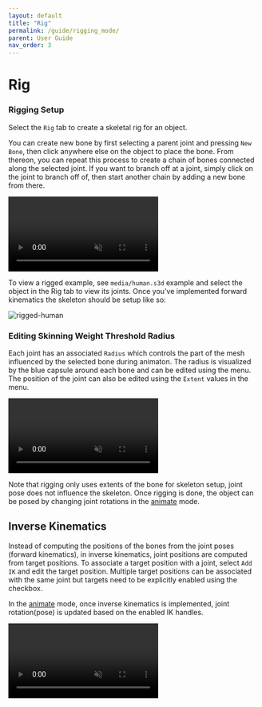```yaml
---
layout: default
title: "Rig"
permalink: /guide/rigging_mode/
parent: User Guide
nav_order: 3
---
```


# Rig

### Rigging Setup

Select the `Rig` tab to create a skeletal rig for an object.

You can create new bone by first selecting a parent joint and pressing `New Bone`, then click anywhere else on the object to place the bone. From thereon, you can repeat this process to create a chain of bones connected along the selected joint.
If you want to branch off at a joint, simply click on the joint to branch off of, then start another chain by adding a new bone from there.

<video src="{{ site.baseurl }}/guide/rigging_mode/guide-rigging-1.mp4" controls preload muted loop style="max-width: 100%; margin: 0 auto;"></video>

To view a rigged example, see `media/human.s3d` example and select the object in the Rig tab to view its joints.
Once you've implemented forward kinematics the skeleton should be setup like so:

![rigged-human](guide-rigging-human.png)



### Editing Skinning Weight Threshold Radius

Each joint has an associated `Radius`  which controls the part of the mesh influenced by the selected bone during animaton. The radius is visualized by the blue capsule around each bone and can be edited using the menu. The position of the joint can also be edited using the `Extent` values in the menu.

<video src="{{ site.baseurl }}/guide/rigging_mode/guide-rigging-2.mp4" controls preload muted loop style="max-width: 100%; margin: 0 auto;"></video>

Note that rigging only uses extents of the bone for skeleton setup, joint pose does not influence the skeleton. Once rigging is done, the object can be posed by changing joint rotations in the [animate](../animate_mode) mode.


## Inverse Kinematics
Instead of computing the positions of the bones from the joint poses (forward kinematics), in inverse kinematics, joint positions are computed from target positions.
To associate a target position with a joint, select `Add IK` and edit the target position. Multiple target positions can be associated with the same joint but targets need to be explicitly enabled using the checkbox.

In the [animate](../animate_mode) mode, once inverse kinematics is implemented, joint rotation(pose) is updated based on the enabled IK handles.

<video src="{{ site.baseurl }}/guide/rigging_mode/guide-ik.mp4" controls preload muted loop style="max-width: 100%; margin: 0 auto;"></video>




